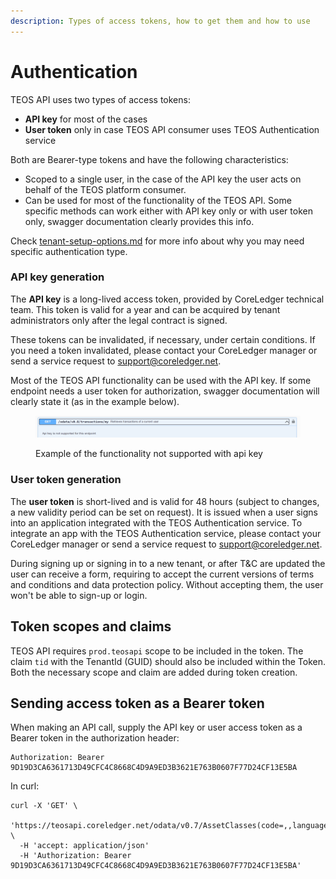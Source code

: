 ```yaml
---
description: Types of access tokens, how to get them and how to use
---
```


# Authentication

TEOS API uses two types of access tokens:

* **API key** for most of the cases
* **User token** only in case TEOS API consumer uses TEOS Authentication service

Both are Bearer-type tokens and have the following characteristics:

* Scoped to a single user, in the case of the API key the user acts on behalf of the TEOS platform consumer.
* Can be used for most of the functionality of the TEOS API. Some specific methods can work either with API key only or with user token only, swagger documentation clearly provides this info.

Check [tenant-setup-options.md](architecture-note/tenant-setup-options.md "mention") for more info about why you may need specific authentication type.

### API key generation

The **API key** is a long-lived access token, provided by CoreLedger technical team. This token is valid for a year and can be acquired by tenant administrators only after the legal contract is signed.

These tokens can be invalidated, if necessary, under certain conditions. If you need a token invalidated, please contact your CoreLedger manager or send a service request to [support@coreledger.net](mailto:support@coreledger.net).

Most of the TEOS API functionality can be used with the API key. If some endpoint needs a user token for authorization, swagger documentation will clearly state it (as in the example below).

<figure><img src="../.gitbook/assets/image.png" alt=""><figcaption><p>Example of the functionality not supported with api key</p></figcaption></figure>

### User token generation

The **user token** is short-lived and is valid for 48 hours (subject to changes, a new validity period can be set on request). It is issued when a user signs into an application integrated with the TEOS Authentication service. To integrate an app with the TEOS Authentication service, please contact your CoreLedger manager or send a service request to [support@coreledger.net](mailto:support@coreledger.net).

During signing up or signing in to a new tenant, or after T\&C are updated the user can receive a form, requiring to accept the current versions of terms and conditions and data protection policy. Without accepting them, the user won't be able to sign-up or login.

## Token scopes and claims

TEOS API requires `prod.teosapi` scope to be included in the token. The claim `tid` with the TenantId (GUID) should also be included within the Token. Both the necessary scope and claim are added during token creation.

## Sending access token as a Bearer token

When making an API call, supply the API key or user access token as a Bearer token in the authorization header:

```
Authorization: Bearer 9D19D3CA6361713D49CFC4C8668C4D9A9ED3B3621E763B0607F77D24CF13E5BA
```

In curl:

```
curl -X 'GET' \
  'https://teosapi.coreledger.net/odata/v0.7/AssetClasses(code=,,languageCode=,)' \
  -H 'accept: application/json'
  -H 'Authorization: Bearer 9D19D3CA6361713D49CFC4C8668C4D9A9ED3B3621E763B0607F77D24CF13E5BA'
```
